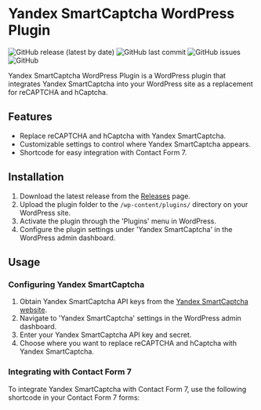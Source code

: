 # Yandex SmartCaptcha WordPress Plugin

![GitHub release (latest by date)](https://img.shields.io/github/v/release/jaspreetnet/yandex-smartcaptcha-wordpress-plugin)
![GitHub last commit](https://img.shields.io/github/last-commit/jaspreetnet/yandex-smartcaptcha-wordpress-plugin)
![GitHub issues](https://img.shields.io/github/issues/jaspreetnet/yandex-smartcaptcha-wordpress-plugin)
![GitHub](https://img.shields.io/github/license/jaspreetnet/yandex-smartcaptcha-wordpress-plugin)

Yandex SmartCaptcha WordPress Plugin is a WordPress plugin that integrates Yandex SmartCaptcha into your WordPress site as a replacement for reCAPTCHA and hCaptcha.

## Features

- Replace reCAPTCHA and hCaptcha with Yandex SmartCaptcha.
- Customizable settings to control where Yandex SmartCaptcha appears.
- Shortcode for easy integration with Contact Form 7.

## Installation

1. Download the latest release from the [Releases](https://github.com/jaspreetnet/yandex-smartcaptcha-wordpress-plugin/releases) page.
2. Upload the plugin folder to the `/wp-content/plugins/` directory on your WordPress site.
3. Activate the plugin through the 'Plugins' menu in WordPress.
4. Configure the plugin settings under 'Yandex SmartCaptcha' in the WordPress admin dashboard.

## Usage

### Configuring Yandex SmartCaptcha

1. Obtain Yandex SmartCaptcha API keys from the [Yandex SmartCaptcha website](https://captcha.yandex.net/).
2. Navigate to 'Yandex SmartCaptcha' settings in the WordPress admin dashboard.
3. Enter your Yandex SmartCaptcha API key and secret.
4. Choose where you want to replace reCAPTCHA and hCaptcha with Yandex SmartCaptcha.

### Integrating with Contact Form 7

To integrate Yandex SmartCaptcha with Contact Form 7, use the following shortcode in your Contact Form 7 forms:

